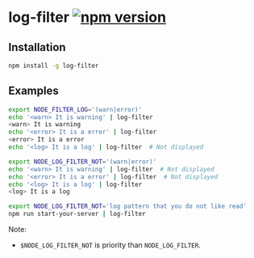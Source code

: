 # log-filter [![npm version](https://badge.fury.io/js/log-filter.svg)](http://badge.fury.io/js/log-filter)


## Installation
```bash
npm install -g log-filter
```


## Examples
```bash
export NODE_FILTER_LOG='(warn|error)'
echo '<warn> It is warning' | log-filter
<warn> It is warning
echo '<error> It is a error' | log-filter
<error> It is a error
echo '<log> It is a log' | log-filter  # Not displayed
```

```bash
export NODE_LOG_FILTER_NOT='(warn|error)'
echo '<warn> It is warning' | log-filter  # Not displayed
echo '<error> It is a error' | log-filter  # Not displayed
echo '<log> It is a log' | log-filter
<log> It is a log
```

```bash
export NODE_LOG_FILTER_NOT='log pattern that you do not like read'
npm run start-your-server | log-filter
```

Note:
- `$NODE_LOG_FILTER_NOT` is priority than `NODE_LOG_FILTER`.

